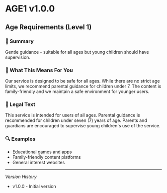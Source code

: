 # AGE1 v1.0.0

## Age Requirements (Level 1)

### 📌 Summary
Gentle guidance - suitable for all ages but young children should have supervision.

### 👤 What This Means For You
Our service is designed to be safe for all ages. While there are no strict age limits, we recommend parental guidance for children under 7. The content is family-friendly and we maintain a safe environment for younger users.

### 📜 Legal Text
This service is intended for users of all ages. Parental guidance is recommended for children under seven (7) years of age. Parents and guardians are encouraged to supervise young children's use of the service.

### 🔍 Examples
- Educational games and apps
- Family-friendly content platforms
- General interest websites

---
*Version History*
- v1.0.0 - Initial version